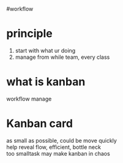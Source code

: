 #workflow
# principle
1. start with what ur doing
2. manage from while team, every class

# what is kanban
workflow manage

# Kanban card
as small as possible, could be move quickly    
help reveal flow, efficient, bottle neck  
too smalltask may make kanban in chaos   
